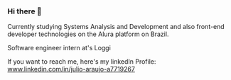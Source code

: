 ### Hi there 👋

Currently studying Systems Analysis and Development and also front-end developer technologies on the Alura platform on Brazil.

Software engineer intern at's Loggi

If you want to reach me, here's my linkedIn Profile: www.linkedin.com/in/julio-araujo-a7719267


<!--
**JulioAraujo00/JulioAraujo00** is a ✨ _special_ ✨ repository because its `README.md` (this file) appears on your GitHub profile.

Here are some ideas to get you started:

- 🔭 I’m currently working on ...
- 🌱 I’m currently learning ...
- 👯 I’m looking to collaborate on ...
- 🤔 I’m looking for help with ...
- 💬 Ask me about ...
- 📫 How to reach me: ...
- 😄 Pronouns: ...
- ⚡ Fun fact: ...
-->
